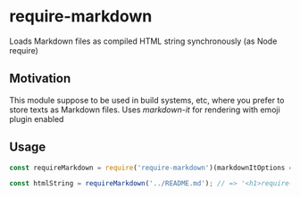 # require-markdown
Loads Markdown files as compiled HTML string synchronously (as Node require)

## Motivation

This module suppose to be used in build systems, etc, where you prefer to store texts as Markdown files. Uses *markdown-it* for rendering with emoji plugin enabled

## Usage

```js
const requireMarkdown = require('require-markdown')(markdownItOptions = { typographer: true });

const htmlString = requireMarkdown('../README.md'); // => '<h1>require-markdown</h1>' ....

```